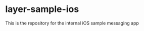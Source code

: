 layer-sample-ios
================

This is the repository for the internal iOS sample messaging app
